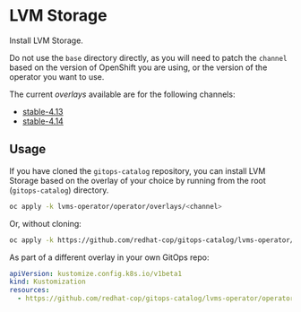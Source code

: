 # LVM Storage

Install LVM Storage.

Do not use the `base` directory directly, as you will need to patch the `channel` based on the version of OpenShift you are using, or the version of the operator you want to use.

The current *overlays* available are for the following channels:

* [stable-4.13](operator/overlays/stable-4.13)
* [stable-4.14](operator/overlays/stable-4.14)

## Usage

If you have cloned the `gitops-catalog` repository, you can install LVM Storage based on the overlay of your choice by running from the root (`gitops-catalog`) directory.

```sh
oc apply -k lvms-operator/operator/overlays/<channel>
```

Or, without cloning:

```sh
oc apply -k https://github.com/redhat-cop/gitops-catalog/lvms-operator/operator/overlays/<channel>
```

As part of a different overlay in your own GitOps repo:

```yaml
apiVersion: kustomize.config.k8s.io/v1beta1
kind: Kustomization
resources:
  - https://github.com/redhat-cop/gitops-catalog/lvms-operator/operator/overlays/<channel>?ref=main
```
